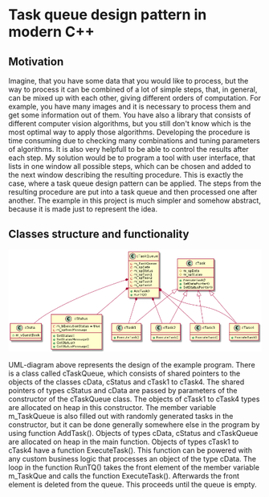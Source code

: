 # Task queue design pattern in modern C++

## Motivation

Imagine, that you have some data that you would like to process, but the way to process it can be combined of a lot of simple steps, that, in general, can be mixed up with each other, giving different orders of computation. For example, you have many images and it is necessary to process them and get some information out of them. You have also a library that consists of different computer vision algorithms, but you still don't know which is the most optimal way to apply those algorithms. Developing the procedure is time consuming due to checking many combinations and tuning parameters of algorithms. It is also very helpfull to be able to control the results after each step. My solution would be to program a tool with user interface, that lists in one window all possible steps, which can be chosen and added to the next window describing the resulting procedure. This is exactly the case, where a task queue design pattern can be applied. The steps from the resulting procedure are put into a task queue and then processed one after another. The example in this project is much simpler and somehow abstract, because it is made just to represent the idea.

## Classes structure and functionality


![UMLDiagram](/TaskQueue.png)

<!---```plantuml
@startuml

class cData{
    +m_vGuestBook
}

class cStatus{
    +SetStatus()
    +SetStatusMessage()
    +GetStatus()
    +GetStatusMessage()
    -m_bExecutionStatus = true
    -m_spExecMessage
}

class cTaskQueue{
    -m_TaskQueue
    -m_spData
    -m_spStatus
    -m_spTask1
    -m_spTask2
    -m_spTask3
    -m_spTask4
    +AddTask()
    +RunTQ()
}

class cTask{
    #m_spData
    #m_spStatus
    {abstract}+ExecuteTask()
    +SetDataPointer()
    +SetStatusPointer()
}
class cTask1{
    +ExecuteTask()
}
class cTask2{
    +ExecuteTask()
}
class cTask3{
    +ExecuteTask()
}
class cTask4{
    +ExecuteTask()
}

cTask <|-- cTask1
cTask <|-- cTask2
cTask <|-- cTask3
cTask <|-- cTask4

cTaskQueue *-- cData
cTaskQueue *-- cStatus
cTaskQueue *-- cTask1
cTaskQueue *-- cTask2
cTaskQueue *-- cTask3
cTaskQueue *-- cTask4

@enduml
```--->
UML-diagram above represents the design of the example program. There is a class called cTaskQueue, which consists of shared pointers to the objects of the classes cData, cStatus and cTask1 to cTask4. The shared pointers of types cStatus and cData are passed by parameters of the constructor of the cTaskQueue class. The objects of cTask1 to cTask4 types are allocated on heap in this constructor. The member variable m_TaskQueue is also filled out with randomly generated tasks in the constructor, but it can be done generally somewhere else in the program by using function AddTask(). Objects of types cData, cStatus and cTaskQueue are allocated on heap in the main function. Objects of types cTask1 to cTask4 have a function ExecuteTask(). This function can be powered with any custom business logic that processes an object of the type cData. The loop in the function RunTQ() takes the front element of the member variable m_TaskQue and calls the function ExecuteTask(). Afterwards the front element is deleted from the queue. This proceeds until the queue is empty.